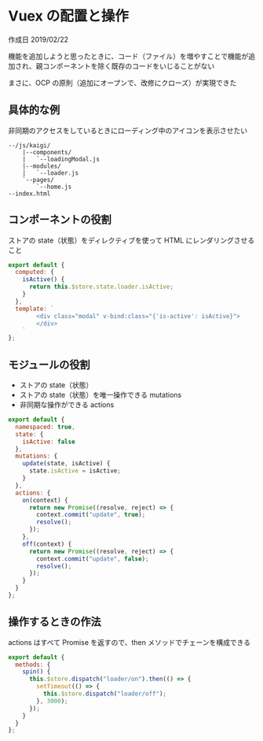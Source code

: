 # Vuex の配置と操作

作成日 2019/02/22

機能を追加しようと思ったときに、コード（ファイル）を増やすことで機能が追加され、親コンポーネントを除く既存のコードをいじることがない

まさに、OCP の原則（追加にオープンで、改修にクローズ）が実現できた

## 具体的な例

非同期のアクセスをしているときにローディング中のアイコンを表示させたい

```text
--/js/kaigi/
    |--components/
    |   `--loadingModal.js
    |--modules/
    |   `--loader.js
    `--pages/
        `--home.js
--index.html
```

## コンポーネントの役割

ストアの state（状態）をディレクティブを使って HTML にレンダリングさせること

```js
export default {
  computed: {
    isActive() {
      return this.$store.state.loader.isActive;
    }
  },
  template: `
        <div class="modal" v-bind:class="{'is-active': isActive}">
        </div>
    `
};
```

## モジュールの役割

- ストアの state（状態）
- ストアの state（状態）を唯一操作できる mutations
- 非同期な操作ができる actions

```js
export default {
  namespaced: true,
  state: {
    isActive: false
  },
  mutations: {
    update(state, isActive) {
      state.isActive = isActive;
    }
  },
  actions: {
    on(context) {
      return new Promise((resolve, reject) => {
        context.commit("update", true);
        resolve();
      });
    },
    off(context) {
      return new Promise((resolve, reject) => {
        context.commit("update", false);
        resolve();
      });
    }
  }
};
```

## 操作するときの作法

actions はすべて Promise を返すので、then メソッドでチェーンを構成できる

```js
export default {
  methods: {
    spin() {
      this.$store.dispatch("loader/on").then(() => {
        setTimeout(() => {
          this.$store.dispatch("loader/off");
        }, 3000);
      });
    }
  }
};
```
